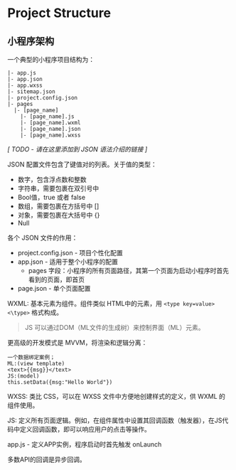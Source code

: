 # Project Structure

## 小程序架构

一个典型的小程序项目结构为：

```text
|- app.js
|- app.json
|- app.wxss
|- sitemap.json
|- project.config.json
|- pages
  |- [page_name]
    |- [page_name].js
    |- [page_name].wxml
    |- [page_name].json
    |- [page_name].wxss
```

_\[ TODO - 请在这里添加到 JSON 语法介绍的链接 \]_

JSON 配置文件包含了键值对的列表。关于值的类型：

* 数字，包含浮点数和整数
* 字符串，需要包裹在双引号中
* Bool值，true 或者 false
* 数组，需要包裹在方括号中 \[\]
* 对象，需要包裹在大括号中 {} 
* Null

各个 JSON 文件的作用：

* project.config.json - 项目个性化配置 
* app.json - 适用于整个小程序的配置
  * pages 字段：小程序的所有页面路径，其第一个页面为启动小程序时首先看到的页面，即首页
* page.json - 单个页面配置 

WXML: 基本元素为组件。组件类似 HTML中的元素，用 `<type key=value><\type>` 格式构成。

> JS 可以通过DOM（ML文件的生成树）来控制界面（ML）元素。

更高级的开发模式是 MVVM，将渲染和逻辑分离：

```text
一个数据绑定案例；
ML:(view template)
<text>{{msg}}</text>
JS:(model)
this.setData({msg:"Hello World"})
```

WXSS: 类比 CSS，可以在 WXSS 文件中方便地创建样式的定义，供 WXML 的组件使用。

JS: 定义所有页面逻辑。例如，在组件属性中设置其回调函数（触发器），在JS代码中定义回调函数，即可以响应用户的点击等操作。

app.js - 定义APP实例，程序启动时首先触发 onLaunch

多数API的回调是异步回调。

